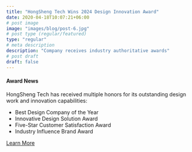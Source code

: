 ```yaml
---
title: "HongSheng Tech Wins 2024 Design Innovation Award"
date: 2020-04-18T10:07:21+06:00
# post image
image: "images/blog/post-6.jpg"
# post type (regular/featured)
type: "regular"
# meta description
description: "Company receives industry authoritative awards"
# post draft
draft: false
---
```



#### Award News

HongSheng Tech has received multiple honors for its outstanding design work and innovation capabilities:

- Best Design Company of the Year
- Innovative Design Solution Award
- Five-Star Customer Satisfaction Award
- Industry Influence Brand Award

[Learn More](#)